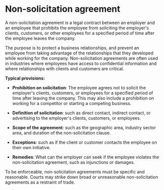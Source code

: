 # Non-solicitation agreement

A non-solicitation agreement is a legal contract between an employer and an employee that prohibits the employee from soliciting the employer's clients, customers, or other employees for a specified period of time after the employee leaves the company.

The purpose is to protect a business relationships, and prevent an employee from taking advantage of the relationships that they developed while working for the company. Non-solicitation agreements are often used in industries where employees have access to confidential information and where relationships with clients and customers are critical.

**Typical provisions:**

* **Prohibition on solicitation**: The employee agrees not to solicit the employer's clients, customers, or employees for a specified period of time after leaving the company. This may also include a prohibition on working for a competitor or starting a competing business.

* **Definition of solicitation**: such as direct contact, indirect contact, or advertising to the employer's clients, customers, or employees.

* **Scope of the agreement**: such as the geographic area, industry sector area, and duration of the non-solicitation clause.

* **Exceptions**: such as if the client or customer contacts the employee on their own initiative.

* **Remedies**: What can the employer can seek if the employee violates the non-solicitation agreement, such as injunctions or damages.

To be enforceable, non-solicitation agreements must be specific and reasonable. Courts may strike down broad or unreasonable non-solicitation agreements as a restraint of trade.
